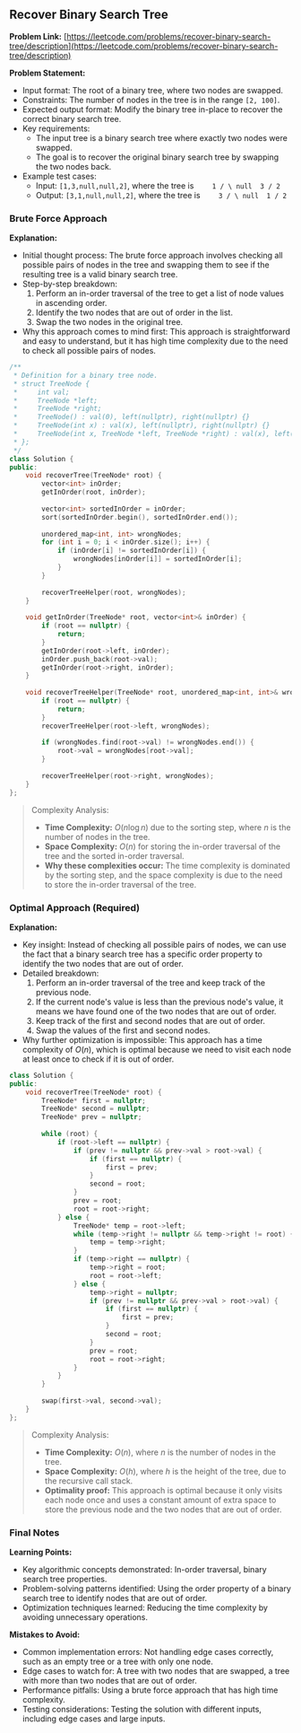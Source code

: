 ## Recover Binary Search Tree

**Problem Link:** [https://leetcode.com/problems/recover-binary-search-tree/description](https://leetcode.com/problems/recover-binary-search-tree/description)

**Problem Statement:**
- Input format: The root of a binary tree, where two nodes are swapped.
- Constraints: The number of nodes in the tree is in the range `[2, 100]`.
- Expected output format: Modify the binary tree in-place to recover the correct binary search tree.
- Key requirements: 
    - The input tree is a binary search tree where exactly two nodes were swapped.
    - The goal is to recover the original binary search tree by swapping the two nodes back.
- Example test cases:
    - Input: `[1,3,null,null,2]`, where the tree is `    1
    / \
   null  3
  /
 2`
    - Output: `[3,1,null,null,2]`, where the tree is `    3
    / \
   null  1
  /
 2`

### Brute Force Approach

**Explanation:**
- Initial thought process: The brute force approach involves checking all possible pairs of nodes in the tree and swapping them to see if the resulting tree is a valid binary search tree.
- Step-by-step breakdown:
    1. Perform an in-order traversal of the tree to get a list of node values in ascending order.
    2. Identify the two nodes that are out of order in the list.
    3. Swap the two nodes in the original tree.
- Why this approach comes to mind first: This approach is straightforward and easy to understand, but it has high time complexity due to the need to check all possible pairs of nodes.

```cpp
/**
 * Definition for a binary tree node.
 * struct TreeNode {
 *     int val;
 *     TreeNode *left;
 *     TreeNode *right;
 *     TreeNode() : val(0), left(nullptr), right(nullptr) {}
 *     TreeNode(int x) : val(x), left(nullptr), right(nullptr) {}
 *     TreeNode(int x, TreeNode *left, TreeNode *right) : val(x), left(left), right(right) {}
 * };
 */
class Solution {
public:
    void recoverTree(TreeNode* root) {
        vector<int> inOrder;
        getInOrder(root, inOrder);
        
        vector<int> sortedInOrder = inOrder;
        sort(sortedInOrder.begin(), sortedInOrder.end());
        
        unordered_map<int, int> wrongNodes;
        for (int i = 0; i < inOrder.size(); i++) {
            if (inOrder[i] != sortedInOrder[i]) {
                wrongNodes[inOrder[i]] = sortedInOrder[i];
            }
        }
        
        recoverTreeHelper(root, wrongNodes);
    }
    
    void getInOrder(TreeNode* root, vector<int>& inOrder) {
        if (root == nullptr) {
            return;
        }
        getInOrder(root->left, inOrder);
        inOrder.push_back(root->val);
        getInOrder(root->right, inOrder);
    }
    
    void recoverTreeHelper(TreeNode* root, unordered_map<int, int>& wrongNodes) {
        if (root == nullptr) {
            return;
        }
        recoverTreeHelper(root->left, wrongNodes);
        
        if (wrongNodes.find(root->val) != wrongNodes.end()) {
            root->val = wrongNodes[root->val];
        }
        
        recoverTreeHelper(root->right, wrongNodes);
    }
};
```

> Complexity Analysis:
> - **Time Complexity:** $O(n \log n)$ due to the sorting step, where $n$ is the number of nodes in the tree.
> - **Space Complexity:** $O(n)$ for storing the in-order traversal of the tree and the sorted in-order traversal.
> - **Why these complexities occur:** The time complexity is dominated by the sorting step, and the space complexity is due to the need to store the in-order traversal of the tree.

### Optimal Approach (Required)

**Explanation:**
- Key insight: Instead of checking all possible pairs of nodes, we can use the fact that a binary search tree has a specific order property to identify the two nodes that are out of order.
- Detailed breakdown:
    1. Perform an in-order traversal of the tree and keep track of the previous node.
    2. If the current node's value is less than the previous node's value, it means we have found one of the two nodes that are out of order.
    3. Keep track of the first and second nodes that are out of order.
    4. Swap the values of the first and second nodes.
- Why further optimization is impossible: This approach has a time complexity of $O(n)$, which is optimal because we need to visit each node at least once to check if it is out of order.

```cpp
class Solution {
public:
    void recoverTree(TreeNode* root) {
        TreeNode* first = nullptr;
        TreeNode* second = nullptr;
        TreeNode* prev = nullptr;
        
        while (root) {
            if (root->left == nullptr) {
                if (prev != nullptr && prev->val > root->val) {
                    if (first == nullptr) {
                        first = prev;
                    }
                    second = root;
                }
                prev = root;
                root = root->right;
            } else {
                TreeNode* temp = root->left;
                while (temp->right != nullptr && temp->right != root) {
                    temp = temp->right;
                }
                if (temp->right == nullptr) {
                    temp->right = root;
                    root = root->left;
                } else {
                    temp->right = nullptr;
                    if (prev != nullptr && prev->val > root->val) {
                        if (first == nullptr) {
                            first = prev;
                        }
                        second = root;
                    }
                    prev = root;
                    root = root->right;
                }
            }
        }
        
        swap(first->val, second->val);
    }
};
```

> Complexity Analysis:
> - **Time Complexity:** $O(n)$, where $n$ is the number of nodes in the tree.
> - **Space Complexity:** $O(h)$, where $h$ is the height of the tree, due to the recursive call stack.
> - **Optimality proof:** This approach is optimal because it only visits each node once and uses a constant amount of extra space to store the previous node and the two nodes that are out of order.

### Final Notes

**Learning Points:**
- Key algorithmic concepts demonstrated: In-order traversal, binary search tree properties.
- Problem-solving patterns identified: Using the order property of a binary search tree to identify nodes that are out of order.
- Optimization techniques learned: Reducing the time complexity by avoiding unnecessary operations.

**Mistakes to Avoid:**
- Common implementation errors: Not handling edge cases correctly, such as an empty tree or a tree with only one node.
- Edge cases to watch for: A tree with two nodes that are swapped, a tree with more than two nodes that are out of order.
- Performance pitfalls: Using a brute force approach that has high time complexity.
- Testing considerations: Testing the solution with different inputs, including edge cases and large inputs.